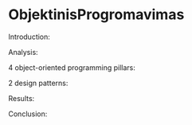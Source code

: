 # ObjektinisProgromavimas

Introduction:

Analysis:

  4 object-oriented programming pillars:

  2 design patterns:

Results:

Conclusion:


